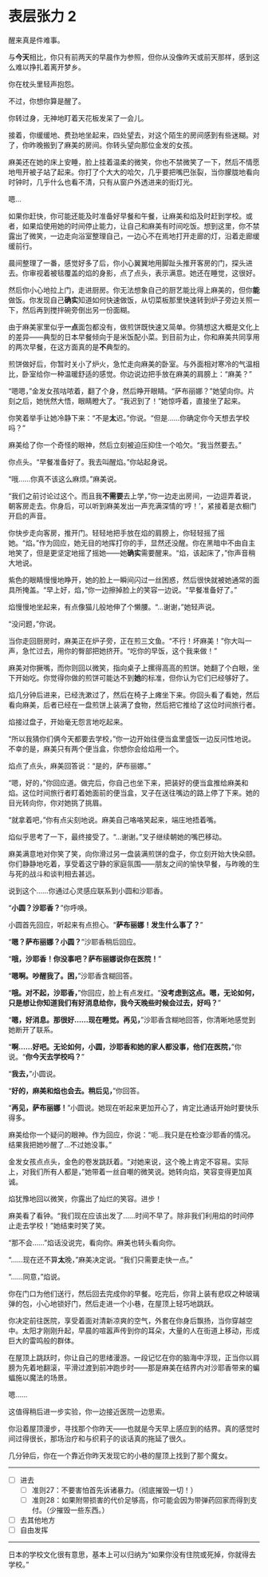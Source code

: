 # 表层张力 2

醒来真是件难事。

与**今天**相比，你只有前两天的早晨作为参照，但你从没像昨天或前天那样，感到这么难以挣扎着离开梦乡。

你在枕头里轻声抱怨。

不过，你想你算是醒了。

你转过身，无神地盯着天花板发呆了一会儿。

接着，你缓缓地、费劲地坐起来，四处望去，对这个陌生的房间感到有些迷糊。对了，你昨晚搬到了麻美的房间。你转头望向那位金发的女孩。

麻美还在她的床上安睡，脸上挂着温柔的微笑，你也不禁微笑了一下，然后不情愿地甩开被子站了起来。你打了个大大的哈欠，几乎要把嘴巴张裂，当你朦胧地看向时钟时，几乎什么也看不清，只有从窗户外透进来的街灯光。

嗯...

如果你赶快，你可能还能及时准备好早餐和午餐，让麻美和焰及时赶到学校。或者，如果焰使用她的时间停止能力，让自己和麻美有时间吃饭。想到这里，你不禁露出了微笑，一边走向浴室整理自己，一边心不在焉地打开走廊的灯，沿着走廊缓缓前行。

晨间整理了一番，感觉好多了后，你小心翼翼地用脚趾头推开客房的门，探头进去。你审视着被毯覆盖的焰的身影，点了点头，表示满意。她还在睡觉，这很好。

然后你小心地拉上门，走进厨房。你无法想象自己的厨艺能比得上麻美的，但你**能**做饭。你发现自己**确实**知道如何快速做饭，从切菜板那里快速转到炉子旁边关照一下，然后再到搅拌碗旁倒出另一份面糊。

由于麻美家里似乎**一点**面包都没有，做煎饼既快速又简单。你猜想这大概是文化上的差异——典型的日本早餐倾向于是米饭配小菜。到目前为止，你和麻美共同享用的两次早餐，在这方面真的是**不**典型的。

煎饼做好后，你暂时关小了炉火，急忙走向麻美的卧室。与外面相对寒冷的气温相比，卧室给你一种温暖舒适的感觉。你边说边把手放在麻美的肩膀上：“麻美？”

“嗯嗯，”金发女孩咕哝着，翻了个身，然后睁开眼睛。“萨布丽娜？”她望向你。片刻之后，她恍然大悟，眼睛瞪大了。“我迟到了！”她惊呼着，直接坐了起来。

你笑着举手让她冷静下来：“不是**太**迟。”你说。“但是……你确定你今天想去学校吗？”

麻美给了你一个奇怪的眼神，然后立刻被迫压抑住一个哈欠。“我当然要去。”

你点头。“早餐准备好了。我去叫醒焰。”你站起身说。

“哦……你真不该这么麻烦。”麻美说。

“我们之前讨论过这个。而且我**不需要**去上学，”你一边走出房间，一边逗弄着说，朝客房走去。你身后，可以听到麻美发出一声充满深情的‘哼！’，紧接着是衣橱门开启的声音。

你快步走向客房，推开门。轻轻地把手放在焰的肩膀上，你轻轻摇了摇她。“焰。”作为回应，她无目的地挥打你的手，显然还没醒。你在黑暗中不由自主地笑了，但是更坚定地摇了摇她——她**确实**需要醒来。“焰，该起床了，”你声音稍大地说。

紫色的眼睛慢慢地睁开，她的脸上一瞬间闪过一丝困惑，然后很快就被她通常的面具所掩盖。“早上好，焰，”你一边擦掉脸上的笑容一边说。“早餐准备好了。”

焰慢慢地坐起来，有点像猫儿般地伸了个懒腰。“…谢谢，”她轻声说。

“没问题，”你说。

当你走回厨房时，麻美正在炉子旁，正在煎三文鱼。“不行！坏麻美！”你大叫一声，急忙过去，用你的臀部把她挤开。“吃你的早饭，这个我来做！”

麻美对你撅嘴，而你则回以微笑，指向桌子上摞得高高的煎饼。她翻了个白眼，坐下开始吃。你觉得你做的煎饼可能达不到**她**的标准，但你认为它们已经够好了。

焰几分钟后进来，已经洗漱过了，然后在椅子上瘫坐下来。你回头看了看她，然后看向麻美，后者已经在一盘煎饼上装满了食物，然后把它推给了这位时间旅行者。

焰接过盘子，开始毫无怨言地吃起来。

“所以我猜你们俩今天都要去学校，”你一边开始往便当盒里盛饭一边反问性地说。不幸的是，麻美只有两个便当盒，你想你会给焰用一个。

焰点了点头，麻美回答说：“是的，萨布丽娜。”

“嗯，好的，”你回应道。做完后，你自己也坐下来，把装好的便当盒推给麻美和焰。这位时间旅行者盯着她面前的便当盒，叉子在送往嘴边的路上停了下来。她的目光转向你，你对她挑了挑眉。

“就拿着吧，”你有点尖刻地说。麻美自己咯咯笑起来，端庄地捂着嘴。

焰似乎思考了一下，最终接受了。“…谢谢。”叉子继续朝她的嘴巴移动。

麻美满意地对你笑了笑，向你滑过另一盘装满煎饼的盘子，你立刻开始大快朵颐。你们静静地吃着，享受着这宁静的家庭氛围——朋友之间的愉快早餐，与昨晚的生与死的战斗和谈判相去甚远。

说到这个……你通过心灵感应联系到小圆和沙耶香。

“**小圆？沙耶香？**”你呼唤。

小圆首先回应，听起来有点担心。“**萨布丽娜！发生什么事了？**”

“**嗯？萨布丽娜？小圆？**”沙耶香稍后回应。

“**哦，沙耶香！你没事吧？萨布丽娜说你在医院！**”

“**嗯啊。吵醒我了。困，**”沙耶香含糊回答。

“**哦。对不起，沙耶香，**”你回应，脸上有点发红。“**没考虑到这点。嗯，无论如何，只是想让你知道我们有好消息给你，我今天晚些时候会过去，好吗？**”

“**嗯，好消息。那很好……现在睡觉。再见，**”沙耶香含糊地回答，你清晰地感觉到她断开了联系。

“**啊……好吧。无论如何，小圆，沙耶香和她的家人都没事，他们在医院，**”你说。“**你今天去学校吗？**”

“**我去，**”小圆说。

“**好的，麻美和焰也会去。稍后见，**”你回答。

“**再见，萨布丽娜！**”小圆说。她现在听起来更加开心了，肯定比通话开始时要快乐得多。

麻美给你一个疑问的眼神。作为回应，你说：“呃...我只是在检查沙耶香的情况。结果我把她吵醒了...不过她没事。”

金发女孩点点头，金色的卷发跳跃着。“对她来说，这个晚上肯定不容易。实际上，对我们所有人都是，”她带着一丝自嘲的微笑说。她转向焰，笑容变得更加真诚。

焰犹豫地回以微笑，你露出了灿烂的笑容。进步！

麻美看了看钟。“我们现在应该出发了……时间不早了。除非我们利用焰的时间停止走去学校！”她结束时笑了笑。

“那不会……”焰话没说完，看向你。麻美也转头看向你。

“……现在还不算**太**晚，”麻美决定说。“我们只需要走快一点。”

“……同意，”焰说。

你在门口为他们送行，然后回去完成你的早餐。吃完后，你背上装有悲叹之种玻璃弹的包，小心地锁好门，然后走进一个小巷，在屋顶上轻巧地跳跃。

你决定前往医院，享受着面对清新凉爽的空气，外套在你身后飘扬，当你穿越空中。太阳才刚刚升起，早晨的喧嚣声传到你的耳朵，大量的人在街道上移动，形成巨大的雷鸣般的群体。

在屋顶上跳跃时，你让自己的思绪漫游。一段记忆在你的脑海中浮现，正当你以肩膀为先着地翻滚，平滑过渡到前冲跑步时——那是麻美在结界内对沙耶香带来的蝙蝠施以魔法的场景。

嗯……

这值得稍后进一步实验，你一边接近医院一边思索。

你沿着屋顶漫步，寻找那个你昨天——也就是今天早上感应到的结界。真的感觉时间过得很长，那场治疗和与织莉子的谈话真的拖延了很久。

几分钟后，你在一个靠近你昨天发现它的小巷的屋顶上找到了那个魔女。

---

- [ ] 进去
  - [ ] 准则27：不要害怕首先诉诸暴力。（彻底摧毁一切！）
  - [ ] 准则28：如果附带损害的代价足够高，你可能会因为带弹药回家而得到支付。（少摧毁一些东西。）
- [ ] 去其他地方
- [ ] 自由发挥

---

日本的学校文化很有意思，基本上可以归纳为“如果你没有住院或死掉，你就得去学校。”
